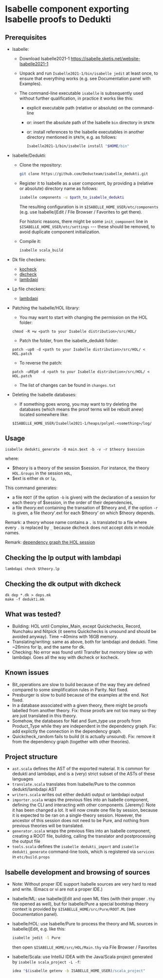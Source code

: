 # Isabelle component exporting Isabelle proofs to Dedukti

## Prerequisites

  * Isabelle:

      - Download Isabelle2021-1
        https://isabelle.sketis.net/website-Isabelle2021-1

      - Unpack and run `Isabelle2021-1/bin/isabelle jedit` at least
        once, to ensure that everything works (e.g. see Documentation
        panel with Examples).

      - The command-line executable `isabelle` is subsequently used
        without further qualification, in practice it works like this:

          + explicit executable path (relative or absolute) on the command-line

          + or: insert the absolute path of the Isabelle `bin`
            directory in `$PATH`

          + or: install references to the Isabelle executables in
            another directory mentioned in `$PATH`, e.g. as follows:
            ```bash
            Isabelle2021-1/bin/isabelle install "$HOME/bin"
            ```

  * Isabelle/Dedukti:

      - Clone the repository:
        ```bash
        git clone https://github.com/Deducteam/isabelle_dedukti.git
        ```

      - Register it to Isabelle as a user component, by providing a
        (relative or absolute) directory name as follows:
        ```bash
        isabelle components -u $path_to_isabelle_dedukti
        ```
        The resulting configuration is in `$ISABELLE_HOME_USER/etc/components`
        (e.g. use Isabelle/jEdit / File Browser / Favorites to get there).

        For historic reasons, there might be some `init_component`
        line in `$ISABELLE_HOME_USER/etc/settings` --- these should be
        removed, to avoid duplicate component initialization.

      - Compile it:
        ```bash
        isabelle scala_build
        ```

  * Dk file checkers:

    - [kocheck](https://github.com/01mf02/kontroli-rs)
    - [dkcheck](https://github.com/Deducteam/Dedukti)
    - [lambdapi](https://github.com/Deducteam/lambdapi)
    
  * Lp file checkers:
  
    - [lambdapi](https://github.com/Deducteam/lambdapi)

  * Patching the Isabelle/HOL library:

    - You may want to start with changing the permission on the HOL folder:

    ```
    chmod -R +w <path to your Isabelle distribution>/src/HOL/
    ```

    - Patch the folder, from the isabelle_dedukti folder:

    ```
    patch -up0 -d <path to your Isabelle distribution>/src/HOL/ < HOL.patch
    ```

    - To reverse the patch:

    ```
    patch -uREp0 -d <path to your Isabelle distribution>/src/HOL/ < HOL.patch
    ```

    - The list of changes can be found in `changes.txt`

  * Deleting the Isabelle databases:

    - If something goes wrong, you may want to try deleting the databases (which means the proof terms will be rebuilt anew) located somewhere like:

    ```
    $ISABELLE_HOME_USER/Isabelle2021-1/heaps/polyml-<something>/log/
    ```


## Usage

```
isabelle dedukti_generate -O main.$ext -b -v -r $theory $session
```

where:
- $theory is a theory of the session $session. For instance, the theory `HOL.Groups` in the session `HOL`,
- $ext is either `dk` or `lp`,

This command generates:
- a file `ROOT` (if the option `-b` is given) with the declaration of a session for each theory of $session, in the order of their dependencies,
- a file $theory.$ext containing the transation of $theory and, if the option `-r` is given, a file $theory'.$ext for each $theory' on which $theory depends.

Remark: a theory whose name contains a `.` is translated to a file where every `.` is replaced by `_` because dkcheck does not accept dots in module names.

Remark: [dependency graph the HOL session](https://isabelle.in.tum.de/website-Isabelle2021-1/dist/library/HOL/HOL/session_graph.pdf)


## Checking the lp output with lambdapi

```
lambdapi check $theory.lp
```


## Checking the dk output with dkcheck

```
dk dep *.dk > deps.mk
make -f dedukti.mk
```


## What was tested?

  * Building: HOL until Complex_Main, except Quickchecks, Record, Nunchaku and Nitpick (it seems Quickchecks is unsound and should be avoided anyway). Time ~40mins with 16GB memory.
  * Translating/writing: same as above, both for lambdapi and dedukti. Time ~26mins for lp, and the same for dk.
  * Checking: No error was found until Transfer but memory blew up with lambdapi. Goes all the way with dkcheck or kocheck.


## Known issues

  * Bit_operations are slow to build because of the way they are defined compared to some simplification rules in Parity. Not fixed.
  * Presburger is slow to build because of the examples at the end. Not fixed.
  * In a database associated with a given theory, there might be proofs labelled from another theory. Fix: those proofs are not too many so they are just translated in this theory.
  * Somehow, the databases for Nat and Sum_type use proofs from Product_Type while they are independent in the dependency graph. Fix: add explictly the connection in the dependency graph.
  * Quickcheck_random fails to build (it is actually unsound). Fix: remove it from the dependency graph (together with other theories).


## Project structure

- `ast.scala` defines the AST of the exported material. It is common for dedukti and lambdapi, and is a (very) strict subset of the ASTs of these languages
- `translate.scala` translates from Isabelle/Pure to the common dedukti/lambdapi AST
- `writers.scala` writes out either dedukti output or lambdapi output
- `importer.scala` wraps the previous files into an Isabelle component, defining the CLI and interacting with other components. [Jeremy]: Note it has been changed a lot. It will now create one file by session, because it is expected to be ran on a single-theory session. However, the ancestor of this session does not need to be Pure, and nothing from previous theories will be translated.
- `generator.scala` wraps the previous files into an Isabelle component, creating a ROOT file, building, calling the translator and postprocessing the output file
- `tools.scala` defines the `isabelle dedukti_import` and `isabelle dedukti_generate` command-line tools, which is registered via `services` in `etc/build.props`


## Isabelle development and browsing of sources

* Note: Without proper IDE support Isabelle sources are very hard to
  read and write. (Emacs or vi are not a proper IDE.)

* Isabelle/ML: use Isabelle/jEdit and open ML files (with their proper
  `.thy` file opened as well), but for Isabelle/Pure a special
  bootstrap theory context is provided by
  `$ISABELLE_HOME/src/Pure/ROOT.ML` (see Documentation panel).

* Isabelle/HOL: use Isabelle/Pure to process the theory and ML sources
  in Isabelle/jEdit, e.g. like this:
  ```bash
  isabelle jedit -l Pure
  ```
  then open `$ISABELLE_HOME/src/HOL/Main.thy` via File Browser / Favorites

* Isabelle/Scala: use IntelliJ IDEA with the Java/Scala project generated
  by `isabelle scala_project -L -f`:
  ```bash
  idea "$(isabelle getenv -b ISABELLE_HOME_USER)/scala_project"
  ```
